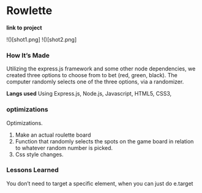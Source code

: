 # Rowlette

**link to project**


!()[shot1.png]
!()[shot2.png]
### How It’s Made
Utilizing the express.js framework and some other node dependencies, we created three options to choose from to bet (red, green, black). The computer randomly selects one of the three options, via a randomizer. 


<b>Langs used</b>
Using Express.js, Node.js, Javascript, HTML5, CSS3,

### optimizations
Optimizations. 
1. Make an actual roulette board
2. Function that randomly selects the spots on the game board in relation to whatever random number is picked. 
3. Css style changes. 

### Lessons Learned
You don’t need to target a specific element, when you can just do e.target
